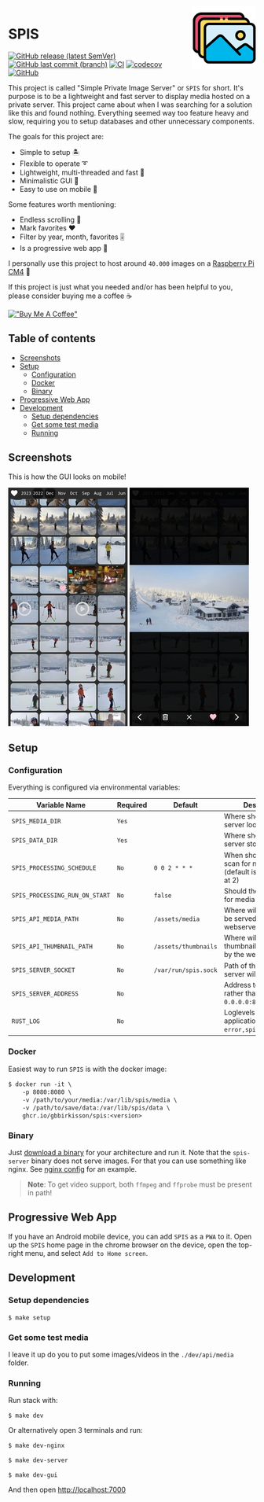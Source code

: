<img align="right" width="128" height="128" src="assets/logo.png">

<h1>SPIS</h1>

[![GitHub release (latest SemVer)](https://img.shields.io/github/v/release/gbbirkisson/spis)](https://github.com/gbbirkisson/spis/releases)
[![GitHub last commit (branch)](https://img.shields.io/github/last-commit/gbbirkisson/spis/main)](https://github.com/gbbirkisson/spis/commits/main)
[![CI](https://github.com/gbbirkisson/spis/actions/workflows/ci.yml/badge.svg?branch=main)](https://github.com/gbbirkisson/spis/actions/workflows/ci.yml)
[![codecov](https://codecov.io/github/gbbirkisson/spis/branch/main/graph/badge.svg?token=5VQHEBQ7JV)](https://codecov.io/github/gbbirkisson/spis)
[![GitHub](https://img.shields.io/github/license/gbbirkisson/spis)](https://github.com/gbbirkisson/spis/blob/main/LICENSE)

This project is called "Simple Private Image Server" or `SPIS` for short. It's purpose is to be a lightweight and fast server to display media hosted on a private server. This project came about when I was searching for a solution like this and found nothing. Everything seemed way too feature heavy and slow, requiring you to setup databases and other unnecessary components.

The goals for this project are:
* Simple to setup 🏝️
* Flexible to operate ➰
* Lightweight, multi-threaded and fast 🚀
* Minimalistic GUI 🤩
* Easy to use on mobile 📱

Some features worth mentioning:
* Endless scrolling 📜
* Mark favorites ❤️
* Filter by year, month, favorites 🎚️
* Is a progressive web app 📲

I personally use this project to host around `40.000` images on a [Raspberry Pi CM4](https://www.raspberrypi.com/products/compute-module-4/) 🤯

If this project is just what you needed and/or has been helpful to you, please consider buying me a coffee ☕

[!["Buy Me A Coffee"](https://www.buymeacoffee.com/assets/img/custom_images/orange_img.png)](https://www.buymeacoffee.com/gbbirkisson)

<h2>Table of contents</h2>

<!-- vim-markdown-toc GFM -->

* [Screenshots](#screenshots)
* [Setup](#setup)
    * [Configuration](#configuration)
    * [Docker](#docker)
    * [Binary](#binary)
* [Progressive Web App](#progressive-web-app)
* [Development](#development)
    * [Setup dependencies](#setup-dependencies)
    * [Get some test media](#get-some-test-media)
    * [Running](#running)

<!-- vim-markdown-toc -->

## Screenshots

This is how the GUI looks on mobile!

<p float="left">
<img src="assets/screen1.jpg">
<img src="assets/screen2.jpg">
</p>

## Setup

### Configuration

Everything is configured via environmental variables:

Variable Name | Required | Default | Description
--- | --- | --- | ---
`SPIS_MEDIA_DIR` | `Yes` | | Where should the server look for media
`SPIS_DATA_DIR` | `Yes` | | Where should the server store its data
`SPIS_PROCESSING_SCHEDULE` | `No` | `0 0 2 * * *` | When should the server scan for new media (default is every night at 2)
`SPIS_PROCESSING_RUN_ON_START` | `No` | `false` | Should the server scan for media on startup
`SPIS_API_MEDIA_PATH` | `No` | `/assets/media` | Where will the media be served by the webserver
`SPIS_API_THUMBNAIL_PATH` | `No` | `/assets/thumbnails` | Where will the thumbnails be served by the webserver
`SPIS_SERVER_SOCKET` | `No` | `/var/run/spis.sock` | Path of the socket the server will listen to
`SPIS_SERVER_ADDRESS` | `No` | | Address to listen to rather than socket, i.e. `0.0.0.0:8000` 
`RUST_LOG` | `No` | | Loglevels of the application, i.e. `error,spis_server=info`

### Docker

Easiest way to run `SPIS` is with the docker image:

```console
$ docker run -it \
    -p 8080:8080 \
    -v /path/to/your/media:/var/lib/spis/media \
    -v /path/to/save/data:/var/lib/spis/data \
    ghcr.io/gbbirkisson/spis:<version>
```

### Binary

Just [download a binary](https://github.com/gbbirkisson/spis/releases) for your architecture and run it. Note that the `spis-server` binary does not serve images. For that you can use something like nginx. See [nginx config](./docker/nginx.conf) for an example.

> **Note**: To get video support, both `ffmpeg` and `ffprobe` must be present in path!

## Progressive Web App

If you have an Android mobile device, you can add `SPIS` as a `PWA` to it. Open up the `SPIS` home page in the chrome browser on the device, open the top-right menu, and select `Add to Home screen`.

## Development

### Setup dependencies

```console
$ make setup
```

### Get some test media

I leave it up do you to put some images/videos in the `./dev/api/media` folder.

### Running

Run stack with:

```console
$ make dev
```

Or alternatively open 3 terminals and run:

```console
$ make dev-nginx
```

```console
$ make dev-server
```

```console
$ make dev-gui
```

And then open [http://localhost:7000](http://localhost:7000)
